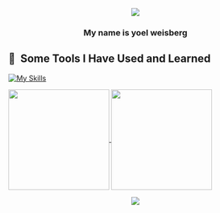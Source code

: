 <p align="center">
  <img src="https://capsule-render.vercel.app/api?type=waving&color=gradient&text=Hello%20World;&height=100&section=header"/>
  <h3 align="center" >My name is yoel weisberg <br> </h3>
</p>

<h2> 🚀 &nbsp;Some Tools I Have Used and Learned</h2>
<p align="left">

[![My Skills](https://skillicons.dev/icons?i=cpp,c,python,java,html,sqlite,react,tauri,vscode,ts,git,github,gitlab,linux,windows)](https://skillicons.dev)

<a href="https://github.com/anuraghazra/github-readme-stats">
  <img height=200 align="center" src="https://github-readme-stats.vercel.app/api?username=Yoel-weisberg&hide=issues&rank_icon=github" />
</a>
<a href="https://github.com/anuraghazra/convoychat">
  <img height=200 align="center" src="https://github-readme-stats.vercel.app/api/top-langs?username=Yoel-weisberg&layout=compact&langs_count=8&card_width=320" />
</a>

<p align="center">
  <img src="https://capsule-render.vercel.app/api?type=waving&color=gradient&height=100&section=footer"/>
</p>
